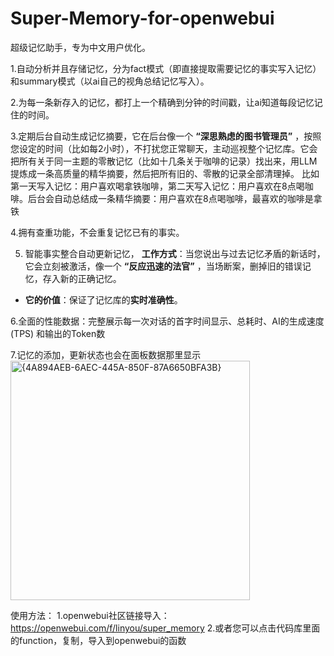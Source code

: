 # Super-Memory-for-openwebui
超级记忆助手，专为中文用户优化。

1.自动分析并且存储记忆，分为fact模式（即直接提取需要记忆的事实写入记忆）和summary模式（以ai自己的视角总结记忆写入）。

2.为每一条新存入的记忆，都打上一个精确到分钟的时间戳，让ai知道每段记忆记住的时间。

3.定期后台自动生成记忆摘要，它在后台像一个 **“深思熟虑的图书管理员”** ，按照您设定的时间（比如每2小时），不打扰您正常聊天，主动巡视整个记忆库。它会把所有关于同一主题的零散记忆（比如十几条关于咖啡的记录）找出来，用LLM提炼成一条高质量的精华摘要，然后把所有旧的、零散的记录全部清理掉。
比如第一天写入记忆：用户喜欢喝拿铁咖啡，第二天写入记忆：用户喜欢在8点喝咖啡。后台会自动总结成一条精华摘要：用户喜欢在8点喝咖啡，最喜欢的咖啡是拿铁

4.拥有查重功能，不会重复记忆已有的事实。 


5. 智能事实整合自动更新记忆， **工作方式**：当您说出与过去记忆矛盾的新话时，它会立刻被激活，像一个 **“反应迅速的法官”** ，当场断案，删掉旧的错误记忆，存入新的正确记忆。
* **它的价值**：保证了记忆库的**实时准确性**。

6.全面的性能数据：完整展示每一次对话的首字时间显示、总耗时、AI的生成速度 (TPS) 和输出的Token数

7.记忆的添加，更新状态也会在面板数据那里显示
<img width="383" alt="{4A894AEB-6AEC-445A-850F-87A6650BFA3B}" src="https://github.com/user-attachments/assets/eea4b152-fa35-4273-bd6d-fbf7a3fa9071" />

使用方法：
1.openwebui社区链接导入：https://openwebui.com/f/linyou/super_memory
2.或者您可以点击代码库里面的function，复制，导入到openwebui的函数



